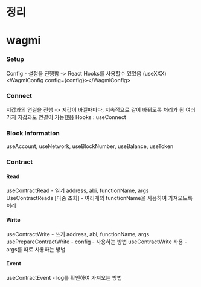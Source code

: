 # 정리

# wagmi

### Setup

Config - 설정을 진행함 -> React Hooks를 사용할수 있었음 (useXXX)
\<WagmiConfig config={config}>\</WagmiConfig>

### Connect

지갑과의 연결을 진행 -> 지갑이 바뀔때마다, 지속적으로 같이 바뀌도록 처리가 됨
여러가지 지갑과도 연결이 가능했음
Hooks : useConnect

### Block Information

useAccount, useNetwork, useBlockNumber, useBalance, useToken

### Contract

#### Read

useContractRead - 읽기
address, abi, functionName, args
UseContractReads [다중 조회] - 여러개의 functionName을 사용하여 가져오도록 처리

#### Write

useContractWrite - 쓰기
address, abi, functionName, args
usePrepareContractWrite - config - 사용하는 방법
useContractWrite 사용 - args를 따로 사용하는 방법

#### Event

useContractEvent - log를 확인하여 가져오는 방법
